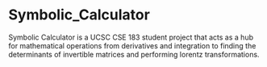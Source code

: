 # Symbolic_Calculator

Symbolic Calculator is a UCSC CSE 183 student project that acts as a hub for mathematical operations from derivatives and integration to finding the determinants of invertible matrices and performing lorentz transformations.
